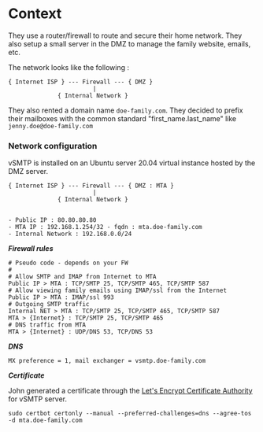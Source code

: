 # Context

They use a router/firewall to route and secure their home network. They also setup a small server in the DMZ to manage the family website, emails, etc.

The network looks like the following :

```console
{ Internet ISP } --- Firewall --- { DMZ }
                        |
              { Internal Network }
```

They also rented a domain name `doe-family.com`. They decided to prefix their mailboxes with the common standard "first_name.last_name" like `jenny.doe@doe-family.com`

### Network configuration

vSMTP is installed on an Ubuntu server 20.04 virtual instance hosted by the DMZ server.

```console
{ Internet ISP } --- Firewall --- { DMZ : MTA }
                        |
              { Internal Network }


- Public IP : 80.80.80.80
- MTA IP : 192.168.1.254/32 - fqdn : mta.doe-family.com
- Internal Network : 192.168.0.0/24
```

___Firewall rules___

```shell
# Pseudo code - depends on your FW
#
# Allow SMTP and IMAP from Internet to MTA
Public IP > MTA : TCP/SMTP 25, TCP/SMTP 465, TCP/SMTP 587
# Allow viewing family emails using IMAP/ssl from the Internet
Public IP > MTA : IMAP/ssl 993
# Outgoing SMTP traffic
Internal NET > MTA : TCP/SMTP 25, TCP/SMTP 465, TCP/SMTP 587
MTA > {Internet} : TCP/SMTP 25, TCP/SMTP 465
# DNS traffic from MTA
MTA > {Internet} : UDP/DNS 53, TCP/DNS 53
```

___DNS___

```shell
MX preference = 1, mail exchanger = vsmtp.doe-family.com
```

___Certificate___

John generated a certificate through the [Let's Encrypt Certificate Authority](https://letsencrypt.org/) for vSMTP server.

```shell
sudo certbot certonly --manual --preferred-challenges=dns --agree-tos -d mta.doe-family.com
```

